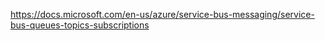 https://docs.microsoft.com/en-us/azure/service-bus-messaging/service-bus-queues-topics-subscriptions
